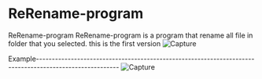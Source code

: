 ﻿# ReRename-program

ReRename-program
 ReRename-program is a program that rename all file in folder that you selected.
 this is the first version
![Capture](https://github.com/za12ew44zz/ReRename-program/assets/85066044/68804460-c2b6-49d7-8775-9d649017ab55)


Example--------------------------------------------------------------------------------------------------------
![Capture](https://github.com/za12ew44zz/ReRename-program/assets/85066044/db082219-5500-4c6b-9cb1-92d75971b1ff)
